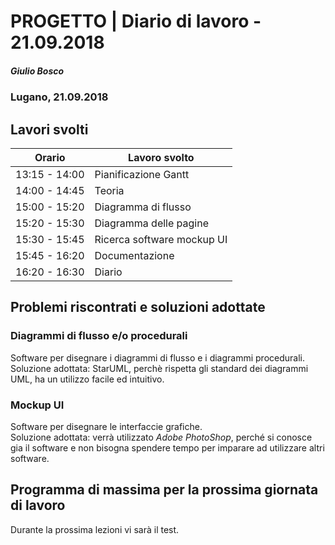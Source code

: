 

# PROGETTO | Diario di lavoro - 21.09.2018
##### Giulio Bosco
### Lugano, 21.09.2018

## Lavori svolti


|Orario        |Lavoro svolto                 |
|--------------|------------------------------|
|13:15 - 14:00 |Pianificazione Gantt          |
|14:00 - 14:45 |Teoria     |
|15:00 - 15:20 |Diagramma di flusso |
|15:20 - 15:30 |Diagramma delle pagine |
|15:30 - 15:45 |Ricerca software mockup UI|
|15:45 - 16:20 |Documentazione |
|16:20 - 16:30 |Diario |

##  Problemi riscontrati e soluzioni adottate
### Diagrammi di flusso e/o procedurali
Software per disegnare i diagrammi di flusso e i diagrammi procedurali. \
Soluzione adottata: StarUML, perchè rispetta gli standard dei diagrammi UML, ha un utilizzo facile ed intuitivo.


### Mockup UI
Software per disegnare le interfaccie grafiche. \
Soluzione adottata: verrà utilizzato _Adobe PhotoShop_, perché si conosce gia il software e non bisogna spendere
tempo per imparare ad utilizzare altri software.


## Programma di massima per la prossima giornata di lavoro
Durante la prossima lezioni vi sarà il test.